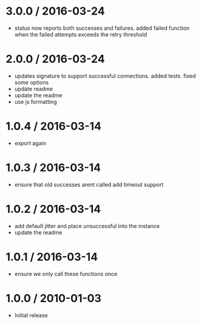
3.0.0 / 2016-03-24
==================

  * status now reports both successes and failures. added failed function when the failed attempts exceeds the retry threshold

2.0.0 / 2016-03-24
==================

  * updates signature to support successful connections. added tests. fixed some options
  * update readme
  * update the readme
  * use js formatting

1.0.4 / 2016-03-14
==================

  * export again

1.0.3 / 2016-03-14
==================

  * ensure that old successes arent called add timeout support

1.0.2 / 2016-03-14
==================

  * add default jitter and place unsuccessful into the instance
  * update the readme

1.0.1 / 2016-03-14
==================

  * ensure we only call these functions once

1.0.0 / 2010-01-03
==================

  * Initial release
